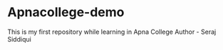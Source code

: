 # Apnacollege-demo
This is my first repository while learning in Apna College
Author - Seraj Siddiqui

